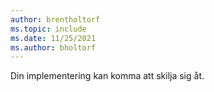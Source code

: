 ```yaml
---
author: brentholtorf
ms.topic: include
ms.date: 11/25/2021
ms.author: bholtorf
---
```

Din implementering kan komma att skilja sig åt.  
